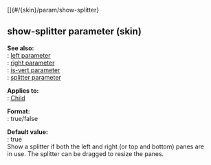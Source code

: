[]{#/{skin}/param/show-splitter}    
## show-splitter parameter (skin)    
**See also:**    
:   [left parameter](/ref/%7Bskin%7D/param/left)    
:   [right parameter](/ref/%7Bskin%7D/param/right)    
:   [is-vert parameter](/ref/%7Bskin%7D/param/is-vert)    
:   [splitter parameter](/ref/%7Bskin%7D/param/splitter)    
<!-- -->    
**Applies to:**    
:   [Child](/ref/%7Bskin%7D/control/child)    
<!-- -->    
**Format:**    
:   true/false    
<!-- -->    
**Default value:**    
:   true    
Show a splitter if both the left and right (or top and bottom) panes are    
in use. The splitter can be dragged to resize the panes.  